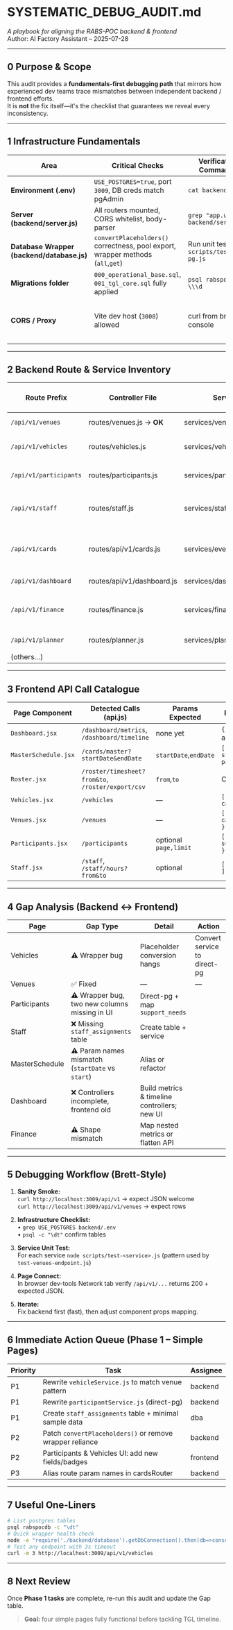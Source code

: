 # SYSTEMATIC_DEBUG_AUDIT.md  
_A playbook for aligning the RABS-POC backend & frontend_  
Author: AI Factory Assistant – 2025-07-28

---

## 0  Purpose & Scope
This audit provides a **fundamentals-first debugging path** that mirrors how experienced dev teams trace mismatches between independent backend / frontend efforts.  
It is **not** the fix itself—it's the checklist that guarantees we reveal every inconsistency.

---

## 1  Infrastructure Fundamentals

| Area | Critical Checks | Verification Commands | Notes |
|------|-----------------|-----------------------|-------|
| **Environment (.env)** | `USE_POSTGRES=true`, port `3009`, DB creds match pgAdmin | `cat backend/.env` | Any wrong flag breaks every service. |
| **Server (backend/server.js)** | All routers mounted, CORS whitelist, body-parser | `grep "app.use" backend/server.js` | Missing mount = instant 404. |
| **Database Wrapper (backend/database.js)** | `convertPlaceholders()` correctness, pool export, wrapper methods (`all`,`get`) | Run unit test `node scripts/test-pg.js` | Bug currently turns `?` → `$33` etc. |
| **Migrations folder** | `000_operational_base.sql`, `001_tgl_core.sql` fully applied | `psql rabspocdb \\\d` | Missing tables trigger 42P01 / 42703 errors. |
| **CORS / Proxy** | Vite dev host (`3008`) allowed | curl from browser console | Blocked origin looks like ECONNREFUSED but backend never logs. |

---

## 2  Backend Route & Service Inventory

| Route Prefix | Controller File | Service File | Status | Key Issues Found |
|--------------|-----------------|-------------|--------|------------------|
| `/api/v1/venues` | routes/venues.js → **OK** | services/venueService.js | ✅ Working after direct-pg patch |
| `/api/v1/vehicles` | routes/vehicles.js | services/vehicleService.js | ⚠️ Uses SQLite wrapper → placeholder bug |
| `/api/v1/participants` | routes/participants.js | services/participantService.js | ⚠️ Same bug; missing new columns added |
| `/api/v1/staff` | routes/staff.js | services/staffService.js | ⚠️ Works for list, fails on `/hours` (needs `staff_assignments`) |
| `/api/v1/cards` | routes/api/v1/cards.js | services/eventCardService.js | ❌ Column `cm.instance_id` missing (`event_card_map` table not migrated) |
| `/api/v1/dashboard` | routes/api/v1/dashboard.js | services/dashboardService.js | ⚠️ Controllers skeleton only |
| `/api/v1/finance` | routes/finance.js | services/financeService.js | ✅ Returns summary & pnl but JSON shape nested |
| `/api/v1/planner` | routes/planner.js | services/plannerService.js | 🛠️ supervision logic TODO |
| (others…) |  |  |  |  |

---

## 3  Frontend API Call Catalogue

| Page Component | Detected Calls (api.js) | Params Expected | Data Shape Expected |
|----------------|-------------------------|-----------------|---------------------|
| `Dashboard.jsx` | `/dashboard/metrics`, `/dashboard/timeline` | none yet | `{revenue,costs}` flat arrays |
| `MasterSchedule.jsx` | `/cards/master?startDate&endDate` | `startDate`,`endDate` | `[ { id, title, staff[], participants[] } ]` |
| `Roster.jsx` | `/roster/timesheet?from&to`, `/roster/export/csv` | `from`,`to` | CSV blob |
| `Vehicles.jsx` | `/vehicles` | — | `[ { id, name, capacity, status } ]` |
| `Venues.jsx` | `/venues` | — | `[ { id, name, capacity, amenities{} } ]` |
| `Participants.jsx` | `/participants` | optional `page,limit` | `[ { id, name, supervision_multiplier } ]` |
| `Staff.jsx` | `/staff`, `/staff/hours?from&to` | optional | `[ { id, level, hours } ]` |

---

## 4  Gap Analysis (Backend ↔ Frontend)

| Page | Gap Type | Detail | Action |
|------|----------|--------|--------|
| Vehicles | ⚠️ Wrapper bug | Placeholder conversion hangs | Convert service to direct-pg |
| Venues | ✅ Fixed | — | — |
| Participants | ⚠️ Wrapper bug, two new columns missing in UI | Direct-pg + map `support_needs` | |
| Staff | ❌ Missing `staff_assignments` table | Create table + service | |
| MasterSchedule | ⚠️ Param names mismatch (`startDate` vs `start`) | Alias or refactor | |
| Dashboard | ❌ Controllers incomplete, frontend old | Build metrics & timeline controllers; new UI | |
| Finance | ⚠️ Shape mismatch | Map nested metrics or flatten API | |

---

## 5  Debugging Workflow (Brett-Style)

1. **Sanity Smoke:**  
   `curl http://localhost:3009/api/v1` → expect JSON welcome  
   `curl http://localhost:3009/api/v1/venues` → expect rows

2. **Infrastructure Checklist:**  
   • `grep USE_POSTGRES backend/.env`  
   • `psql -c "\dt"` confirm tables  

3. **Service Unit Test:**  
   For each service `node scripts/test-<service>.js` (pattern used by `test-venues-endpoint.js`)

4. **Page Connect:**  
   In browser dev-tools Network tab verify `/api/v1/...` returns 200 + expected JSON.

5. **Iterate:**  
   Fix backend first (fast), then adjust component props mapping.

---

## 6  Immediate Action Queue (Phase 1 – Simple Pages)

| Priority | Task | Assignee |
|----------|------|----------|
| P1 | Rewrite `vehicleService.js` to match venue pattern | backend |
| P1 | Rewrite `participantService.js` (direct-pg) | backend |
| P1 | Create `staff_assignments` table + minimal sample data | dba |
| P2 | Patch `convertPlaceholders()` or remove wrapper reliance | backend |
| P2 | Participants & Vehicles UI: add new fields/badges | frontend |
| P3 | Alias route param names in cardsRouter | backend |

---

## 7  Useful One-Liners

```bash
# List postgres tables
psql rabspocdb -c "\dt"
# Quick wrapper health check
node -e "require('./backend/database').getDbConnection().then(db=>console.log('OK')||db.close())"
# Test any endpoint with 3s timeout
curl -m 3 http://localhost:3009/api/v1/vehicles
```

---

## 8  Next Review
Once **Phase 1 tasks** are complete, re-run this audit and update the Gap table.  
> **Goal:** four simple pages fully functional before tackling TGL timeline.
